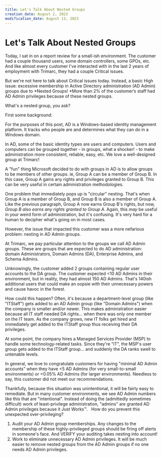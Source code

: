 ```yaml
---
title: Let's Talk About Nested Groups
creation_date: August 2, 2023
modification_date: August 13, 2023
---
```



# Let's Talk About Nested Groups

Today, I sat in on a report review for a small-ish environment. The customer had a couple thousand users, some domain controllers, some GPOs, etc. And like almost every customer I've interacted with in the last 2 years of employment with Trimarc, they had a couple Critical issues.

But we're not here to talk about Critical issues today. Instead, a basic High issue: excessive membership in Active Directory  administration (AD Admin) groups due to <insert scary music> *Nested Groups! *More than 2% of the customer’s staff had AD Admin privileges because of these nested groups.

What's a nested group, you ask?

First some background:

For the purposes of this post, AD is a Windows-based identity management platform. It tracks who people are and determines what they can do in a Windows domain.

In AD, some of the basic identity types are users and computers. Users and computers can be grouped together - in groups, what a shocker! - to make administration more consistent, reliable, easy, etc. We love a well-designed group at Trimarc!

A "fun" thing Microsoft decided to do with groups in AD is to allow groups to be members of other groups. ie, Group A can be a member of Group B. In this case, Group A gains any rights and privileges granted to Group B. This can be very useful in certain administration methodologies.

One problem that immediately pops up is "circular" nesting. That's when Group A is a member of Group B, and Group B is also a member of Group A. Like the previous paragraph, Group A now earns Group B's rights, but now, *Group B also earns any rights granted to Group A*. Again, this *may* be useful in your weird form of administration, but it's confusing. It's very hard for a human to decipher what's going on in most cases.

However, the issue that impacted this customer was a more nefarious problem: nesting in AD Admin groups. 

At Trimarc, we pay particular attention to the groups we call AD Admin groups. These are groups that are expected to do AD administration: domain Administrators, Domain Admins (DA), Enterprise Admins, and Schema Admins.

Unknowingly, the customer added 2 groups containing regular user accounts to the DA group. The customer expected <10 AD Admins in their environment, but in reality, they had almost 150 AD Admins. That's 140ish additional users that could make an oopsie with their unnecessary powers and cause havoc in the forest.

How could this happen? Often, it's because a department-level group (like "ITStaff") gets added to an AD Admin group (like "Domain Admins") when the company is smaller and/or newer. This makes administration easier because all IT staff needed DA rights... when there was only one member on the IT team. As the company grows, new IT folks get hired and immediately get added to the ITStaff group thus receiving their DA privileges. 

At some point, the company hires a Managed Services Provider (MSP) to handle some technology-related tasks. Since they're "IT", the MSP's user group gets added to the ITStaff group... and suddenly the DA ranks swell to untenable levels.

In general, we love to congratulate customers for having "minimal AD Admin accounts" when they have <5 AD Admins (for very small-to-small environments) or <0.05% AD Admins (for larger environments). Needless to say, this customer did not meet our recommendations.

Thankfully, because this situation was unintentional, it will be fairly easy to remediate. But in many customer environments, we see AD Admin numbers like this that are "intentional". Instead of doing the (admittedly sometimes difficult) work of least-privilege administration, "admins" are granted AD Admin privileges because it Just Works™.   How do you prevent this unexpected over-privileging?
1. Audit your AD Admin group memberships. Any changes to the membership of these highly-privileged groups should be firing off alerts in someone's face. And VERIFY your auditing takes nesting into account!
2. Work to eliminate unnecessary AD Admin privileges. It will be much easier to remove nested groups from the AD Admin groups if no one needs AD Admin privileges.

